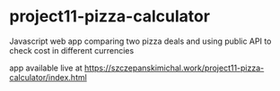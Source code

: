 # project11-pizza-calculator
Javascript web app comparing two pizza deals and using public API to check cost in different currencies

app available live at https://szczepanskimichal.work/project11-pizza-calculator/index.html
